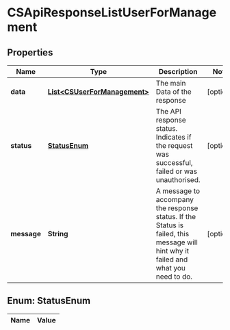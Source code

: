 
# CSApiResponseListUserForManagement

## Properties
Name | Type | Description | Notes
------------ | ------------- | ------------- | -------------
**data** | [**List&lt;CSUserForManagement&gt;**](CSUserForManagement.md) | The main Data of the response |  [optional]
**status** | [**StatusEnum**](#StatusEnum) | The API response status. Indicates if the request was successful, failed or was unauthorised. |  [optional]
**message** | **String** | A message to accompany the response status.  If the Status is failed, this message will hint why it failed and what you need to do. |  [optional]


<a name="StatusEnum"></a>
## Enum: StatusEnum
Name | Value
---- | -----



